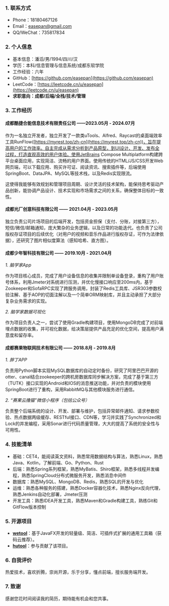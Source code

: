 ### 1. 联系方式

- Phone：18180467126
- Email：easepan@gmail.com
- QQ/WeChat：735817834

### 2. 个人信息

- 基本信息：潘滔/男/1994/四川/汉
- 学历：本科/信息管理与信息系统/成都东软学院
- 工作经验：六年
- GitHub：[https://github.com/easepan](https://github.com/easepan)
- LeetCode：[https://leetcode.cn/u/easepan](https://leetcode.cn/u/easepan)
- **求职意向：成都/后端/全栈/技术/管理**

### 3. 工作经历

#### 成都酷捷合能信息技术有限责任公司 ——2023.05月 - 2024.07月

作为一名独立开发者，独立开发了一款类uTools、Alfred、Raycast的桌面端效率工具RunFlow([https://myrest.top/zh-cn](https://myrest.top/zh-cn))，旨在提高用户的工作效率。自主完成从需求分析到产品原型，到UI设计、开发、发布全过程，打造直观高效的用户体验。使用JetBrains Compose Multiplatform构建跨平台桌面应用，实现简洁、流畅的用户界面。使用传统的HTML/JS/CSS开发Web网页端，可以下载应用、购买许可证、阅读资讯、搜索插件等，后端使用SpringBoot、DataJPA、MySQL等技术栈，以及Redis实现限流。

这使得我能够有效规划和管理项目周期、设计灵活的技术架构，能保持思考驱动产品创新，能协调产品设计、技术实现和市场需求之间的关系，确保整体目标的一致性。

#### 成都光厂创意科技有限公司 —— 2021.04月 - 2023.05月

独立负责公司片场项目的后端开发，包括资金担保（支付、分账，对接第三方），短信/微信/邮箱通知，庞大繁杂的业务逻辑，以及日常的功能迭代。也负责了公司版权存证项目的后续优化（对用户的视频和音乐作品进行版权存证，可作为法律依据），还研究了图片相似度算法（感知哈希、直方图）。

#### 成都少年智科技有限公司 —— 2019.10月 - 2021.04月

*1. 脑学家App*

作为项目核心成员，完成了用户设备信息的收集并限制单设备登录，重构了用户账号体系，利用Jmeter对系统进行压测，并优化慢接口响应至200ms内，基于Zookeeper和SofaRPC实现了跨服务调用，封装了Redis工具库、JSR303参数校验注解、基于AOP的切面注解以及一个简单ORM映射库，并且主动承担了大部分复杂业务需求的实现。

*2. 脑学家数据可视化*

作为项目负责人之一，尝试了使用Gradle构建项目，使用MongoDB完成了对前端埋点数据的收集，并可视化数据，给决策层提供产品充足的优化空间，提高用户满意度和留存率。

#### 成都赛果物联网技术有限公司 —— 2018.8月 - 2019.8月

*1. 胖丁APP*

负责用Python脚本实现MySQL数据库的自动定时备份，研究了阿里巴巴开源的otter、canal结合zookeeper的跨机房数据库同步解决方案，完成了基于第三方（TUTK）接口实现的Android和IOS的消息推送功能，并对负责的模块使用SpringBoot进行了重构，采用RabbitMQ与其他模块服务进行通信。

*2. “赛果云撸猫”微信小程序（包括公众号）*

负责整个后端系统的设计、开发、部署与维护，包括异常邮件通知、请求参数校验、热点数据两级缓存、RESTful接口、CDN等，学习并实践了Synchronized和Lock的并发编程，采用Sonar进行代码质量管理，大大的提高了系统的安全性与可用性。

### 4. 技能清单

- 基础：CET4，能阅读英文资料，熟悉常用数据结构与算法，熟悉Linux，熟悉Java、Kotlin，了解前端、Go、Python、Rust
- 后端：熟悉Spring系列框架，熟悉MyBatis、Shiro框架，熟悉多线程并发编程，熟悉SpringCloud分布式微服务开发，熟悉消息中间件
- 数据库：熟悉MySQL、MongoDB、Redis，熟悉SQL的开发与优化
- 运维：熟悉各种服务的搭建，熟悉Docker容器化技术，熟悉Nginx反向代理，熟悉Jenkins自动化部署，Jmeter压测
- 开发工具：熟悉IDEA开发工具，熟悉Maven和Gradle构建工具，熟练Git和GitFlow版本控制

### 5. 开源项目

- [**wetool**](https://gitee.com/code4everything/wetool)：基于JavaFX开发的轻量级、简洁、可插件式扩展的通用工具箱（获码云推荐）。
- [**hutool**](https://gitee.com/dromara/hutool)：参与贡献了该项目。

### 6. 自我评价

热爱技术，喜欢折腾，崇尚开源，乐于分享，懂点前端，擅长服务端开发。

### 7. 致谢

感谢您花时间阅读我的简历，期待能有机会和您共事。
